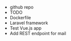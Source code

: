 - github repo
- TODO
- Dockerfile
- Laravel framework
- Test Vue.js app 
- Add REST endpoint for mail
